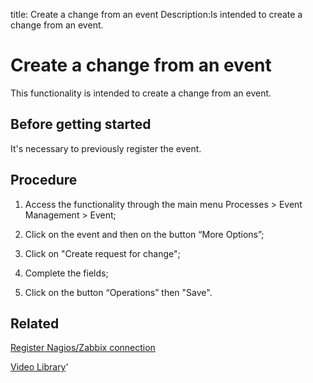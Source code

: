 title: Create a change from an event
Description:Is intended to create a change from an event.
# Create a change from an event

This functionality is intended to create a change from an event.

Before getting started
--------------------------

It's necessary to previously register the event.

Procedure
-------------

1.  Access the functionality through the main menu Processes \> Event Management
    \> Event;

2.  Click on the event and then on the button “More Options”;

3.  Click on "Create request for change";

4.  Complete the fields;

5.  Click on the button “Operations” then "Save".

Related
-----------

[Register Nagios/Zabbix connection](/en-us/citsmart-platform-9/processes/event/configuration/register-nagios-zabbix-connection.html)

<i class='fa fa-youtube-play  fa-2x' style='color:#97ce17;vertical-align: middle;'> </i> [Video Library](https://www.youtube.com/playlist?list=PLB5qK2uzf2ROlR1PEYuzoujqNuxz50uRX)'

<!-- !!! tip "About"

    <b>Product/Version:</b> CITSmart | 9.00 &nbsp;&nbsp;
    <b>Updated:</b>01/07/2021 – Larissa Lourenço

